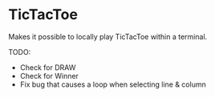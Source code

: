 # TicTacToe
Makes it possible to locally play TicTacToe within a terminal.

TODO:
- Check for DRAW
- Check for Winner
- Fix bug that causes a loop when selecting line & column


